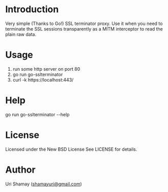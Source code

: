 Introduction
================

Very simple (Thanks to Go!) SSL terminator proxy.
Use it when you need to terminate the SSL sessions transparently as a MITM interceptor to read the plain raw data.


Usage
================

1. run some http server on port 80
2. go run go-sslterminator
3. curl -k https://localhost:443/


Help
================

go run go-sslterminator --help


License
================

Licensed under the New BSD License See LICENSE for details.


Author
================

Uri Shamay (shamayuri@gmail.com)
